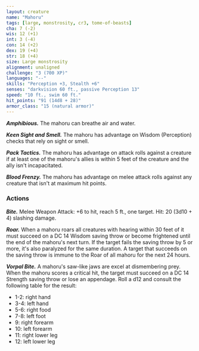 ```yaml
---
layout: creature
name: "Mahoru"
tags: [large, monstrosity, cr3, tome-of-beasts]
cha: 7 (-2)
wis: 12 (+1)
int: 3 (-4)
con: 14 (+2)
dex: 19 (+4)
str: 18 (+4)
size: Large monstrosity
alignment: unaligned
challenge: "3 (700 XP)"
languages: "--"
skills: "Perception +3, Stealth +6"
senses: "darkvision 60 ft., passive Perception 13"
speed: "10 ft., swim 60 ft."
hit_points: "91 (14d8 + 28)"
armor_class: "15 (natural armor)"
---
```


***Amphibious.*** The mahoru can breathe air and water.

***Keen Sight and Smell.*** The mahoru has advantage on Wisdom (Perception) checks that rely on sight or smell.

***Pack Tactics.*** The mahoru has advantage on attack rolls against a creature if at least one of the mahoru's allies is within 5 feet of the creature and the ally isn't incapacitated.

***Blood Frenzy.*** The mahoru has advantage on melee attack rolls against any creature that isn't at maximum hit points.

### Actions

***Bite.*** Melee Weapon Attack: +6 to hit, reach 5 ft., one target. Hit: 20 (3d10 + 4) slashing damage.

***Roar.*** When a mahoru roars all creatures with hearing within 30 feet of it must succeed on a DC 14 Wisdom saving throw or become frightened until the end of the mahoru's next turn. If the target fails the saving throw by 5 or more, it's also paralyzed for the same duration. A target that succeeds on the saving throw is immune to the Roar of all mahoru for the next 24 hours.

***Vorpal Bite.*** A mahoru's saw-like jaws are excel at dismembering prey. When the mahoru scores a critical hit, the target must succeed on a DC 14 Strength saving throw or lose an appendage. Roll a d12 and consult the following table for the result:
* 1-2: right hand
* 3-4: left hand
* 5-6: right food
* 7-8: left foot
* 9: right forearm
* 10: left forearm
* 11: right lower leg
* 12: left lower leg
